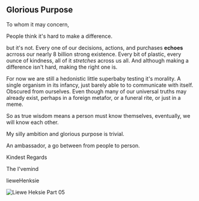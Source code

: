 ## Glorious Purpose

To whom it may concern,

People think it's hard to make a difference. 

but it's not. Every one of our decisions, actions, and purchases **echoes** acrross our nearly 8 billion strong existence. Every bit of plastic, every ounce of kindness, all of it _stretches_ across us all. And although making a difference isn't hard, making the right one is. 

For now we are still a hedonistic little superbaby testing it's morality. A single organism in its infancy, just barely able to to communicate with itself. Obscured from ourselves. Even though many of our universal truths may already exist, perhaps in a foreign metafor, or a funeral rite, or just in a meme.

So as true wisdom means a person must know themselves, eventually, we will know each other. 

My silly ambition and glorious purpose is trivial. 

An ambassador, 
a go between from people to person. 


Kindest Regards  

The I'vemind

lieweHenksie  

![Liewe Heksie Part 05](https://i.makeagif.com/media/12-19-2021/ywfAES.gif)


